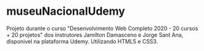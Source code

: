 # museuNacionalUdemy

Projeto durante o curso "Desenvolvimento Web Completo 2020 - 20 cursos + 20 projetos" 
dos instrutores Jamilton Damasceno e Jorge Sant Ana, disponivel na plataforma Udemy.
Utilizando HTML5 e CSS3.
